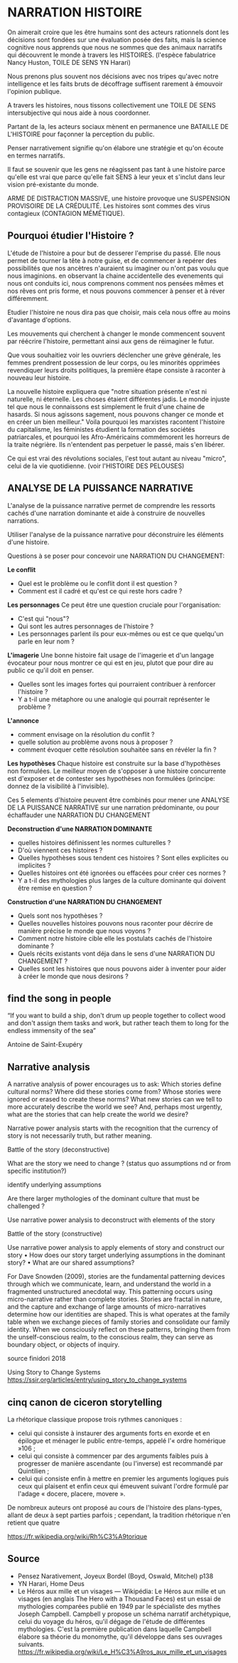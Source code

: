 # NARRATION HISTOIRE

On aimerait croire que les être humains sont des acteurs rationnels dont les décisions sont fondées sur une évaluation posée des faits, mais la science cognitive nous apprends que nous ne sommes que des animaux narratifs qui découvrent le monde à travers les HISTOIRES. (l'espèce fabulatrice Nancy Huston, TOILE DE SENS YN Harari)

Nous prenons plus souvent nos décisions avec nos tripes qu'avec notre intelligence et les faits bruts de décoffrage suffisent rarement à émouvoir l'opinion publique.

A travers les histoires, nous tissons collectivement une TOILE DE SENS intersubjective qui nous aide à nous coordonner.

Partant de la, les acteurs sociaux mènent en permanence une BATAILLE DE L'HISTOIRE pour façonner la perception du public.

Penser narrativement signifie qu'on élabore une stratégie et qu'on écoute en termes narratifs.

Il faut se souvenir que les gens ne réagissent pas tant à une histoire parce qu'elle est vrai que parce qu'elle fait SENS à leur yeux et s'inclut dans leur vision pré-existante du monde.

ARME DE DISTRACTION MASSIVE, une histoire provoque une SUSPENSION PROVISOIRE DE LA CRÉDULITÉ. Les histoires sont commes des virus contagieux (CONTAGION MÉMÉTIQUE). 

## Pourquoi étudier l'Histoire ?

L'étude de l'histoire a pour but de desserer l'emprise du passé. Elle nous permet de tourner la tête à notre guise, et de commencer à repérer des possibilités que nos ancètres n'auraient su imaginer ou n'ont pas voulu que nous imaginions. en observant la chaine accidentelle des evenements qui nous ont conduits ici, nous comprenons comment nos pensées mêmes et nos rêves ont pris forme, et nous pouvons commencer à penser et à réver différemment. 

Etudier l'histoire ne nous dira pas que choisir, mais cela nous offre au moins d'avantage d'options.

Les mouvements qui cherchent à changer le monde commencent souvent par réécrire l'histoire, permettant ainsi aux gens de réimaginer le futur.

Que vous souhaitiez voir les ouvriers déclencher une grève générale, les femmes prendrent possession de leur corps, ou les minorités opprimées revendiquer leurs droits politiques, la première étape consiste à raconter à nouveau leur histoire.

La nouvelle histoire expliquera que "notre situation présente n'est ni naturelle, ni éternelle. Les choses étaient différentes jadis. Le monde injuste tel que nous le connaissons est simplement le fruit d'une chaine de hasards. Si nous agissons sagement, nous pouvons changer ce monde et en créer un bien meilleur." Voila pourquoi les marxistes racontent l'histoire du capitalisme, les féministes étudient la formation des sociétés patriarcales, et pourquoi les Afro-Américains commémorent les horreurs de la traite négrière. Ils n'entendent pas perpetuer le passé, mais s'en libérer.

Ce qui est vrai des révolutions sociales, l'est tout autant au niveau "micro", celui de la vie quotidienne. (voir l'HISTOIRE DES PELOUSES)

## ANALYSE DE LA PUISSANCE NARRATIVE

L'analyse de la puissance narrative permet de comprendre les ressorts cachés d'une narration dominante et aide à construire de nouvelles narrations.

Utiliser l'analyse de la puissance narrative pour déconstruire les éléments d'une histoire. 

Questions à se poser pour concevoir une NARRATION DU CHANGEMENT:

**Le conflit**
- Quel est le problème ou le conflit dont il est question ?
- Comment est il cadré et qu'est ce qui reste hors cadre ?


**Les personnages**
Ce peut être une question cruciale pour l'organisation: 
- C'est qui "nous"? 
- Qui sont les autres personnages de l'histoire ? 
- Les personnages parlent ils pour eux-mêmes ou est ce que quelqu'un parle en leur nom ?

**L'imagerie**
Une bonne histoire fait usage de l'imagerie et d'un langage évocateur pour nous montrer ce qui est en jeu, plutot que pour dire au public ce qu'il doit en penser.
- Quelles sont les images fortes qui pourraient contribuer à renforcer l'histoire ? 
- Y a t-il une métaphore ou une analogie qui pourrait représenter le problème ?

**L'annonce**
- comment envisage on la résolution du conflit ?
- quelle solution au problème avons nous à proposer ?
- comment évoquer cette résolution souhaitée sans en révéler la fin ?

**Les hypothèses**
Chaque histoire est construite sur la base d'hypothèses non formulées. Le meilleur moyen de s'opposer à une histoire concurrente est d'exposer et de contester ses hypothèses non formulées (principe: donnez de la visibilité à l'invisible).

Ces 5 elements d'histoire peuvent être combinés pour mener une ANALYSE DE LA PUISSANCE NARRATIVE sur une narration prédominante,  ou pour échaffauder une NARRATION DU CHANGEMENT


**Deconstruction d'une NARRATION DOMINANTE**

- quelles histoires définissent les normes culturelles ? 
- D'où viennent ces histoires ?
- Quelles hypothèses sous tendent ces histoires ? Sont elles explicites ou implicites ?
- Quelles histoires ont été ignorées ou effacées pour créer ces normes ?
- Y a t-il des mythologies plus larges de la culture dominante qui doivent être remise en question ?

**Construction d'une NARRATION DU CHANGEMENT**

- Quels sont nos hypothèses ?
- Quelles nouvelles histoires pouvons nous raconter pour décrire de manière précise le monde que nous voyons ?
- Comment notre histoire cible elle les postulats cachés de l'histoire dominante ?
- Quels récits existants vont déja dans le sens d'une NARRATION DU CHANGEMENT ? 
- Quelles sont les histoires que nous pouvons aider à inventer pour aider à créer le monde que nous desirons ?



## find the song in people

“If you want to build a ship, don't drum up people together to collect wood and don't assign them tasks and work, but rather teach them to long for the endless immensity of the sea”

 Antoine de Saint-Exupéry

## Narrative analysis

A narrative analysis of power encourages us to ask: Which stories define cultural norms? Where did these stories come from? Whose stories were ignored or erased to create these norms? What new stories can we tell to more accurately describe the world we see? And, perhaps most urgently, what are the stories that can help create the world we desire?

Narrative power analysis starts with the recognition that the currency of story is not necessarily truth, but rather meaning.


Battle of the story (deconstructive)

What are the story we need to change ? (status quo assumptions nd or from specific institution?)

identify underlying assumptions

Are there larger mythologies of the dominant culture that must be challenged ? 

Use narrative power analysis to deconstruct with elements of the story


Battle of the story (constructive)


Use narrative power analysis to apply elements of story and construct our story
• How does our story target underlying assumptions in the dominant story?
• What are our shared assumptions?

For Dave Snowden (2009), stories are the fundamental patterning devices through which we communicate, learn, and understand the world in a fragmented unstructured anecdotal way. This patterning occurs using micro-narrative rather than complete stories. Stories are fractal in nature, and the capture and exchange of large amounts of micro-narratives determine how our identities are shaped. This is what operates at the family table when we exchange pieces of family stories and consolidate our family identity. When we consciously reflect on these patterns, bringing them from the unself-conscious realm, to the conscious realm, they can serve as boundary object, or objects of inquiry.

source finidori 2018

Using Story to Change Systems
https://ssir.org/articles/entry/using_story_to_change_systems

## cinq canon de ciceron storytelling

La rhétorique classique propose trois rythmes canoniques :

- celui qui consiste à instaurer des arguments forts en exorde et en épilogue et ménager le public entre-temps, appelé l'« ordre homérique »106 ;
- celui qui consiste à commencer par des arguments faibles puis à progresser de manière ascendante (ou l'inverse) est recommandé par Quintilien ;
- celui qui consiste enfin à mettre en premier les arguments logiques puis ceux qui plaisent et enfin ceux qui émeuvent suivant l'ordre formulé par l'adage « docere, placere, movere ».

De nombreux auteurs ont proposé au cours de l'histoire des plans-types, allant de deux à sept parties parfois ; cependant, la tradition rhétorique n'en retient que quatre

https://fr.wikipedia.org/wiki/Rh%C3%A9torique


## Source

- Pensez Narativement, Joyeux Bordel (Boyd, Oswald, Mitchel) p138
- YN Harari, Home Deus
- Le Héros aux mille et un visages — Wikipédia: Le Héros aux mille et un visages (en anglais The Hero with a Thousand Faces) est un essai de mythologies comparées publié en 1949 par le spécialiste des mythes Joseph Campbell. Campbell y propose un schéma narratif archétypique, celui du voyage du héros, qu'il dégage de l'étude de différentes mythologies. C'est la première publication dans laquelle Campbell élabore sa théorie du monomythe, qu'il développe dans ses ouvrages suivants. https://fr.wikipedia.org/wiki/Le_H%C3%A9ros_aux_mille_et_un_visages
